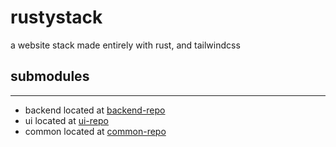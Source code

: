 # rustystack
a website stack made entirely with rust, and tailwindcss
## submodules
***
- backend located at [backend-repo](https://github.com/gohermgo/rustystack-backend)
- ui located at [ui-repo](https://github.com/gohermgo/rustystack-ui)
- common located at [common-repo](https://github.com/gohermgo/rustystack-common)
